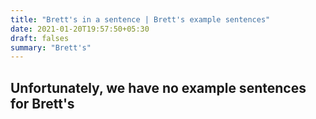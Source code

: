 ```yaml
---
title: "Brett's in a sentence | Brett's example sentences"
date: 2021-01-20T19:57:50+05:30
draft: falses
summary: "Brett's"
---
```

## Unfortunately, we have no example sentences for Brett's                 
